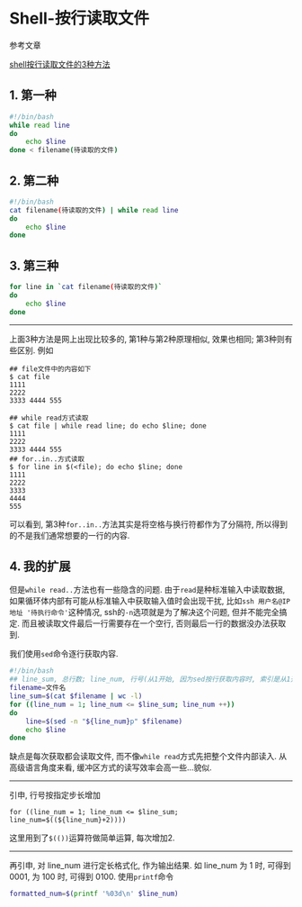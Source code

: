 # Shell-按行读取文件

参考文章

[shell按行读取文件的3种方法](http://www.jb51.net/article/48830.htm)

## 1. 第一种

```bash
#!/bin/bash
while read line
do
    echo $line
done < filename(待读取的文件)
```

## 2. 第二种

```bash
#!/bin/bash
cat filename(待读取的文件) | while read line
do
    echo $line
done
```

## 3. 第三种

```bash
for line in `cat filename(待读取的文件)`
do
    echo $line
done
```

------

上面3种方法是网上出现比较多的, 第1种与第2种原理相似, 效果也相同; 第3种则有些区别. 例如

```shell
## file文件中的内容如下
$ cat file
1111
2222
3333 4444 555

## while read方式读取
$ cat file | while read line; do echo $line; done
1111
2222
3333 4444 555
## for..in..方式读取
$ for line in $(<file); do echo $line; done
1111
2222
3333
4444
555
```

可以看到, 第3种`for..in..`方法其实是将空格与换行符都作为了分隔符, 所以得到的不是我们通常想要的一行的内容. 

## 4. 我的扩展

但是`while read..`方法也有一些隐含的问题. 由于`read`是种标准输入中读取数据, 如果循环体内部有可能从标准输入中获取输入值时会出现干扰, 比如`ssh 用户名@IP地址 '待执行命令'`这种情况, ssh的`-n`选项就是为了解决这个问题, 但并不能完全搞定. 而且被读取文件最后一行需要存在一个空行, 否则最后一行的数据没办法获取到.

我们使用`sed`命令逐行获取内容.

```bash
#!/bin/bash
## line_sum, 总行数; line_num, 行号(从1开始, 因为sed按行获取内容时, 索引是从1开始计数而不是从0开始)
filename=文件名
line_sum=$(cat $filename | wc -l)
for ((line_num = 1; line_num <= $line_sum; line_num ++))
do
    line=$(sed -n "${line_num}p" $filename)
    echo $line
done
```

缺点是每次获取都会读取文件, 而不像`while read`方式先把整个文件内部读入. 从高级语言角度来看, 缓冲区方式的读写效率会高一些...貌似.

------

引申, 行号按指定步长增加

```
for ((line_num = 1; line_num <= $line_sum; line_num=$((${line_num}+2))))
```

这里用到了`$(())`运算符做简单运算, 每次增加2.

------

再引申, 对 line_num 进行定长格式化, 作为输出结果. 如 line_num 为 1 时, 可得到 0001, 为 100 时, 可得到 0100. 使用`printf`命令

```bash
formatted_num=$(printf '%03d\n' $line_num)
```
